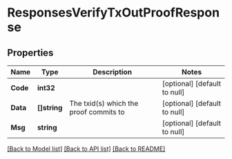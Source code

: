 # ResponsesVerifyTxOutProofResponse

## Properties
Name | Type | Description | Notes
------------ | ------------- | ------------- | -------------
**Code** | **int32** |  | [optional] [default to null]
**Data** | **[]string** | The txid(s) which the proof commits to | [optional] [default to null]
**Msg** | **string** |  | [optional] [default to null]

[[Back to Model list]](../README.md#documentation-for-models) [[Back to API list]](../README.md#documentation-for-api-endpoints) [[Back to README]](../README.md)

